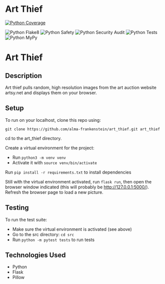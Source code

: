 # Art Thief

[![Python Coverage](https://codecov.io/gh/alma-frankenstein/art_thief/branch/main/graph/badge.svg)](https://codecov.io/gh/alma-frankenstein/art_thief)

![Python Flake8](https://github.com/alma-frankenstein/art_thief/workflows/Flake8/badge.svg)
![Python Safety](https://github.com/alma-frankenstein/art_thief/workflows/Python%20Safety/badge.svg)
![Python Security Audit](https://github.com/alma-frankenstein/art_thief/workflows/Python%20Security%20Audit/badge.svg)
![Python Tests](https://github.com/alma-frankenstein/art_thief/workflows/Python%20Tests/badge.svg)
![Python MyPy](https://github.com/alma-frankenstein/art_thief/workflows/MyPy/badge.svg)


# Art Thief


## Description
Art thief pulls random, high resolution images from the art auction website artsy.net and displays them on your browser.


## Setup

To run on your localhost, clone this repo using:

```git clone https://github.com/alma-frankenstein/art_thief.git art_thief```

cd to the art_thief directory.

Create a virtual environment for the project:
* Run ```python3 -m venv venv```
* Activate it with ```source venv/bin/activate```

Run ```pip install -r requirements.txt``` to install dependencies

Still with the virtual environment activated, run ```flask run```, then open the browser window indicated
(this will probably be http://127.0.0.1:5000/). Refresh the browser page to load a new picture.


## Testing

To run the test suite:
* Make sure the virtual environment is activated (see above)
* Go to the src directory: ```cd src```
* Run ```python -m pytest tests``` to run tests


## Technologies Used

* Python
* Flask
* Pillow






